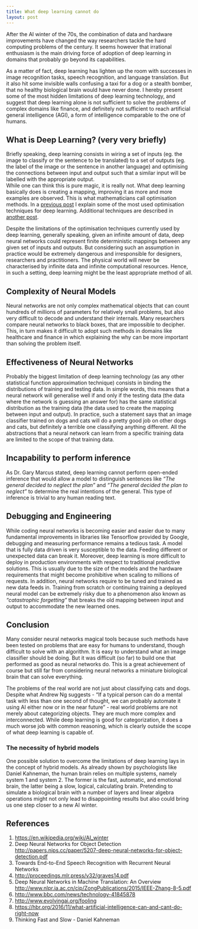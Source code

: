 ```yaml
---
title: What deep learning cannot do
layout: post
---
```


After the AI winter of the 70s, the combination of data and hardware improvements have changed the way researchers tackle the hard computing problems of the century. It seems however that irrational enthusiasm is the main driving force of adoption of deep learning in domains that probably go beyond its capabilities. 
                    
As a matter of fact, deep learning has lighten up the room with successes in image recognition tasks, speech recognition, and language translation. But it also hit some invisible walls confusing a taxi for a dog or a stealth bomber, that no healthy biological brain would have never done.
I hereby present some of the most hidden limitations of deep learning technology, and suggest that deep learning alone is not sufficient to solve the problems of complex domains like finance, and definitely not sufficient to reach artificial general intelligence (AGI), a form of intelligence comparable to the one of humans.
## What is Deep Learning? (very very briefly)
Briefly speaking, deep learning consists in wiring a set of inputs (eg. the image to classify or the sentence to be translated) to a set of outputs (eg. the label of the image or the sentence in another language) and optimising the connections between input and output such that a similar input will be labelled with the appropriate output.  
While one can think this is pure magic, it is really not. What deep learning basically does is creating a mapping, improving it as more and more examples are observed. This is what mathematicians call optimisation methods. 
In a [previous post](http://datascienceathome.com/2017/09/25/how-to-master-optimisation-in-deep-learning/) I explain some of the most used optimisation techniques for deep learning. Additional techniques are described in [another post](http://datascienceathome.com/2017/09/29/additional-optimisation-strategies-for-deep-learning).

Despite the limitations of the optimisation techniques currently used by deep learning, generally speaking, given an infinite amount of data, deep neural networks could represent finite deterministic mappings between any given set of inputs and outputs. But considering such an assumption in practice would be extremely dangerous and irresponsible for designers, researchers and practitioners. The physical world will never be characterised by infinite data and infinite computational resources. Hence, in such a setting, deep learning might be the least appropriate method of all.

## Complexity of Neural Models 
Neural networks are not only complex mathematical objects that can count hundreds of millions of parameters for relatively small problems, but also very difficult to decode and understand their internals. 
Many researchers compare neural networks to black boxes, that are impossible to decipher. This, in turn makes it difficult to adopt such methods in domains like healthcare and finance in which explaining the why can be more important than solving the problem itself.

## Effectiveness of Neural Networks        
Probably the biggest limitation of deep learning technology (as any other statistical function approximation technique) consists in binding the distributions of training and testing data. In simple words, this means that a neural network will generalise well if and only if the testing data (the data where the network is guessing an answer for) has the same statistical distribution as the training data (the data used to create the mapping between input and output). In practice, such a statement says that an image classifier trained on dogs and cats will do a pretty good job on other dogs and cats, but definitely a terrible one classifying anything different. 
All the abstractions that a neural network can learn from a specific training data are limited to the scope of that training data. 
## Incapability to perform inference
As Dr. Gary Marcus stated, deep learning cannot perform open-ended inference that would allow a model to distinguish sentences like *“The general decided to neglect the plan”* and *“The general decided the plan to neglect”* to determine the real intentions of the general. This type of inference is trivial to any human reading text. 

## Debugging and Engineering
While coding neural networks is becoming easier and easier due to many fundamental improvements in libraries like Tensorflow provided by Google, debugging and measuring performance remains a tedious task. A model that is fully data driven is very susceptible to the data. Feeding different or unexpected data can break it.
Moreover, deep learning is more difficult to deploy in production environments with respect to traditional predictive solutions. This is usually due to the size of the models and the hardware requirements that might become prohibitive when scaling to millions of requests. In addition, neural networks require to be tuned and trained as new data feeds in. Training from scratch or continuing training a deployed neural model can be extremely risky due to a phenomenon also known as *“catastrophic forgetting”* that breaks the old mapping between input and output to accommodate the new learned ones. 

## Conclusion
Many consider neural networks magical tools because such methods have been tested on problems that are easy for humans to understand, though difficult to solve with an algorithm. It is easy to understand what an image classifier should be doing. But it was difficult (so far) to build one that performed as good as neural networks do. 
This is a great achievement of course but still far from considering neural networks a miniature biological brain that can solve everything.

The problems of the real world are not just about classifying cats and dogs. Despite what Andrew Ng suggests - “If a typical person can do a mental task with less than one second of thought, we can probably automate it using AI either now or in the near future”  - real world problems are not merely about categorizing objects. They are much more complex and interconnected. While deep learning is good for categorization, it does a much worse job with common reasoning, which is clearly outside the scope of what deep learning is capable of. 

 
### The necessity of hybrid models
One possible solution to overcome the limitations of deep learning lays in the concept of hybrid models. 
As already shown by psychologists like Daniel Kahneman, the human brain relies on multiple systems, namely system 1 and system 2. The former is the fast, automatic, and emotional brain, the latter being a slow, logical, calculating brain. Pretending to simulate a biological brain with a number of layers and linear algebra operations might not only lead to disappointing results but also could bring us one step closer to a new AI winter.



## References
1. https://en.wikipedia.org/wiki/AI_winter
1. Deep Neural Networks for Object Detection http://papers.nips.cc/paper/5207-deep-neural-networks-for-object-detection.pdf
1.  Towards End-to-End Speech Recognition with Recurrent Neural Networks
1. http://proceedings.mlr.press/v32/graves14.pdf
1. Deep Neural Networks in Machine Translation: An Overview http://www.nlpr.ia.ac.cn/cip/ZongPublications/2015/IEEE-Zhang-8-5.pdf
1.  http://www.bbc.com/news/technology-41845878
1.  http://www.evolvingai.org/fooling
1. https://hbr.org/2016/11/what-artificial-intelligence-can-and-cant-do-right-now
1. Thinking Fast and Slow - Daniel Kahneman